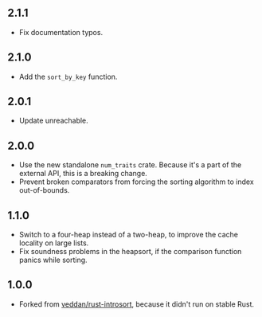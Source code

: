 2.1.1
-----

 * Fix documentation typos.


2.1.0
-----

 * Add the `sort_by_key` function.


2.0.1
-----
 * Update unreachable.


2.0.0
-----

 * Use the new standalone `num_traits` crate. Because it's a part of the
   external API, this is a breaking change.
 * Prevent broken comparators from forcing the sorting algorithm to index
   out-of-bounds.


1.1.0
-----

 * Switch to a four-heap instead of a two-heap, to improve the cache locality
   on large lists.
 * Fix soundness problems in the heapsort, if the comparison function panics
   while sorting.


1.0.0
-----

 * Forked from [veddan/rust-introsort], because it didn't run on stable Rust.

[veddan/rust-introsort]: https://github.com/veddan/rust-introsort

